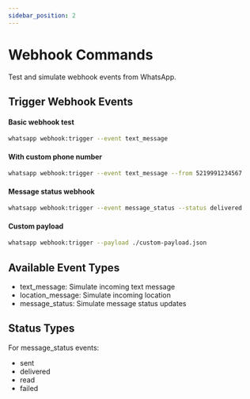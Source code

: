 ```yaml
---
sidebar_position: 2
---
```


# Webhook Commands

Test and simulate webhook events from WhatsApp.

## Trigger Webhook Events
#### Basic webhook test

```bash
whatsapp webhook:trigger --event text_message
```
#### With custom phone number

```bash
whatsapp webhook:trigger --event text_message --from 5219991234567
```

#### Message status webhook
```bash
whatsapp webhook:trigger --event message_status --status delivered
```
#### Custom payload
```bash
whatsapp webhook:trigger --payload ./custom-payload.json
```

## Available Event Types

- text_message: Simulate incoming text message
- location_message: Simulate incoming location
- message_status: Simulate message status updates

## Status Types

For message_status events:

- sent
- delivered
- read
- failed

